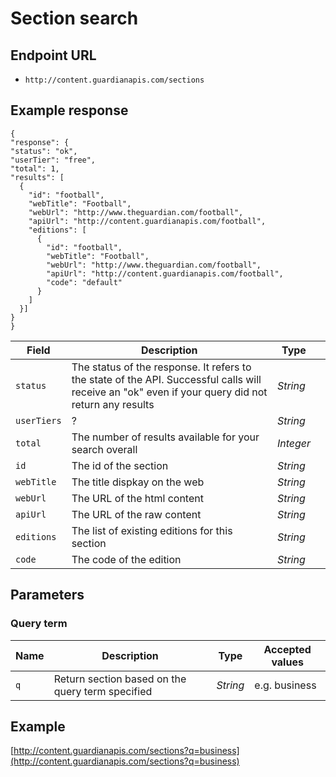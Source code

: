 Section search
=======

## Endpoint URL
* `http://content.guardianapis.com/sections`

## Example response

    {
    "response": {
    "status": "ok",
    "userTier": "free",
    "total": 1,
    "results": [
      {
        "id": "football",
        "webTitle": "Football",
        "webUrl": "http://www.theguardian.com/football",
        "apiUrl": "http://content.guardianapis.com/football",
        "editions": [
          {
            "id": "football",
            "webTitle": "Football",
            "webUrl": "http://www.theguardian.com/football",
            "apiUrl": "http://content.guardianapis.com/football",
            "code": "default"
          }
        ]
      }]
    }
    }

Field  | Description | Type |  |
------ | ----------- | ---- |--|
`status` | The status of the response. It refers to the state of the API. Successful calls will receive an "ok" even if your query did not return any results |  *String*
`userTiers` | ? |  *String*
`total` |  The number of results available for your search overall | *Integer*
`id` | The id of the section | *String*
`webTitle` | The title dispkay on the web |  *String*
`webUrl` | The URL of the html content | *String*
`apiUrl` | The URL of the raw content | *String*
`editions` | The list of existing editions for this section | *String*
`code` | The code of the edition | *String*

## Parameters

### Query term

Name  | Description | Type | Accepted values
----- | ----------- | ---- | ---------------
`q` | Return section based on the query term specified | *String* | e.g. business

## Example
[http://content.guardianapis.com/sections?q=business](http://content.guardianapis.com/sections?q=business)

